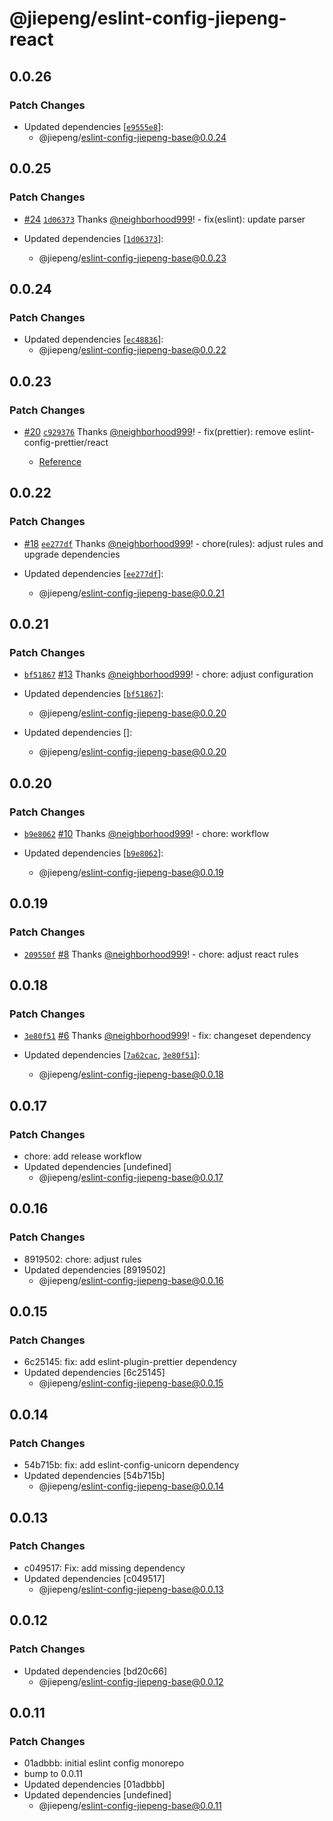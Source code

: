 # @jiepeng/eslint-config-jiepeng-react

## 0.0.26

### Patch Changes

- Updated dependencies [[`e9555e8`](https://github.com/neighborhood999/eslint-config-jiepeng/commit/e9555e833aa03bb2715a41dd19b1864be77e10ce)]:
  - @jiepeng/eslint-config-jiepeng-base@0.0.24

## 0.0.25

### Patch Changes

- [#24](https://github.com/neighborhood999/eslint-config-jiepeng/pull/24) [`1d06373`](https://github.com/neighborhood999/eslint-config-jiepeng/commit/1d063739c324bfbedd473e17a6da97eb1550461b) Thanks [@neighborhood999](https://github.com/neighborhood999)! - fix(eslint): update parser

- Updated dependencies [[`1d06373`](https://github.com/neighborhood999/eslint-config-jiepeng/commit/1d063739c324bfbedd473e17a6da97eb1550461b)]:
  - @jiepeng/eslint-config-jiepeng-base@0.0.23

## 0.0.24

### Patch Changes

- Updated dependencies [[`ec48836`](https://github.com/neighborhood999/eslint-config-jiepeng/commit/ec488366ac902b1325e25fb911b19782d545d7a3)]:
  - @jiepeng/eslint-config-jiepeng-base@0.0.22

## 0.0.23

### Patch Changes

- [#20](https://github.com/neighborhood999/eslint-config-jiepeng/pull/20) [`c929376`](https://github.com/neighborhood999/eslint-config-jiepeng/commit/c92937619eeb5b41a9e16bd12b31a46eda3d6895) Thanks [@neighborhood999](https://github.com/neighborhood999)! - fix(prettier): remove eslint-config-prettier/react

  - [Reference](https://github.com/prettier/eslint-config-prettier/blob/main/CHANGELOG.md#version-800-2021-02-21)

## 0.0.22

### Patch Changes

- [#18](https://github.com/neighborhood999/eslint-config-jiepeng/pull/18) [`ee277df`](https://github.com/neighborhood999/eslint-config-jiepeng/commit/ee277df299eb2ec945c9546740c1df9b7367b9d8) Thanks [@neighborhood999](https://github.com/neighborhood999)! - chore(rules): adjust rules and upgrade dependencies

- Updated dependencies [[`ee277df`](https://github.com/neighborhood999/eslint-config-jiepeng/commit/ee277df299eb2ec945c9546740c1df9b7367b9d8)]:
  - @jiepeng/eslint-config-jiepeng-base@0.0.21

## 0.0.21

### Patch Changes

- [`bf51867`](https://github.com/neighborhood999/eslint-config-jiepeng/commit/bf51867bcf106c213559fafb62bcb33c34d19c9d) [#13](https://github.com/neighborhood999/eslint-config-jiepeng/pull/13) Thanks [@neighborhood999](https://github.com/neighborhood999)! - chore: adjust configuration

- Updated dependencies [[`bf51867`](https://github.com/neighborhood999/eslint-config-jiepeng/commit/bf51867bcf106c213559fafb62bcb33c34d19c9d)]:

  - @jiepeng/eslint-config-jiepeng-base@0.0.20

- Updated dependencies []:
  - @jiepeng/eslint-config-jiepeng-base@0.0.20

## 0.0.20

### Patch Changes

- [`b9e8062`](https://github.com/neighborhood999/eslint-config-jiepeng/commit/b9e806265393f089b154e915f746bc714423eed3) [#10](https://github.com/neighborhood999/eslint-config-jiepeng/pull/10) Thanks [@neighborhood999](https://github.com/neighborhood999)! - chore: workflow

- Updated dependencies [[`b9e8062`](https://github.com/neighborhood999/eslint-config-jiepeng/commit/b9e806265393f089b154e915f746bc714423eed3)]:
  - @jiepeng/eslint-config-jiepeng-base@0.0.19

## 0.0.19

### Patch Changes

- [`209550f`](https://github.com/neighborhood999/eslint-config-jiepeng/commit/209550f33f707c2c3a3998474b58b7f962a823ef) [#8](https://github.com/neighborhood999/eslint-config-jiepeng/pull/8) Thanks [@neighborhood999](https://github.com/neighborhood999)! - chore: adjust react rules

## 0.0.18

### Patch Changes

- [`3e80f51`](https://github.com/neighborhood999/eslint-config-jiepeng/commit/3e80f5185dbbd66b716da1cd2817639795de74af) [#6](https://github.com/neighborhood999/eslint-config-jiepeng/pull/6) Thanks [@neighborhood999](https://github.com/neighborhood999)! - fix: changeset dependency

- Updated dependencies [[`7a62cac`](https://github.com/neighborhood999/eslint-config-jiepeng/commit/7a62cacdc44d2355575967aa5ec443c45de3df5b), [`3e80f51`](https://github.com/neighborhood999/eslint-config-jiepeng/commit/3e80f5185dbbd66b716da1cd2817639795de74af)]:
  - @jiepeng/eslint-config-jiepeng-base@0.0.18

## 0.0.17

### Patch Changes

- chore: add release workflow
- Updated dependencies [undefined]
  - @jiepeng/eslint-config-jiepeng-base@0.0.17

## 0.0.16

### Patch Changes

- 8919502: chore: adjust rules
- Updated dependencies [8919502]
  - @jiepeng/eslint-config-jiepeng-base@0.0.16

## 0.0.15

### Patch Changes

- 6c25145: fix: add eslint-plugin-prettier dependency
- Updated dependencies [6c25145]
  - @jiepeng/eslint-config-jiepeng-base@0.0.15

## 0.0.14

### Patch Changes

- 54b715b: fix: add eslint-config-unicorn dependency
- Updated dependencies [54b715b]
  - @jiepeng/eslint-config-jiepeng-base@0.0.14

## 0.0.13

### Patch Changes

- c049517: Fix: add missing dependency
- Updated dependencies [c049517]
  - @jiepeng/eslint-config-jiepeng-base@0.0.13

## 0.0.12

### Patch Changes

- Updated dependencies [bd20c66]
  - @jiepeng/eslint-config-jiepeng-base@0.0.12

## 0.0.11

### Patch Changes

- 01adbbb: initial eslint config monorepo
- bump to 0.0.11
- Updated dependencies [01adbbb]
- Updated dependencies [undefined]
  - @jiepeng/eslint-config-jiepeng-base@0.0.11
